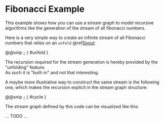 Fibonacci Example
=================

This example shows how you can use a stream graph to model recursive algorithms like the generation of the stream of
all fibonacci numbers.

Here is a very simple way to create an infinite stream of all Fibonacci numbers that relies on an `unfold` @ref[Spout]:

@@snip [-]($test/FibonacciSpec.scala) { #unfold }

The recursion required for the stream generation is hereby provided by the "unfolding" feature.<br/>
As such it is "built-in" and not that interesting.
  
A maybe more illustrative way to construct the same stream is the following one, which makes the recursion explicit in
the stream graph structure:

@@snip [-]($test/FibonacciSpec.scala) { #cycle }

The stream graph defined by this code can be visualized like this:

... TODO ...

  [Spout]: ../spouts.md